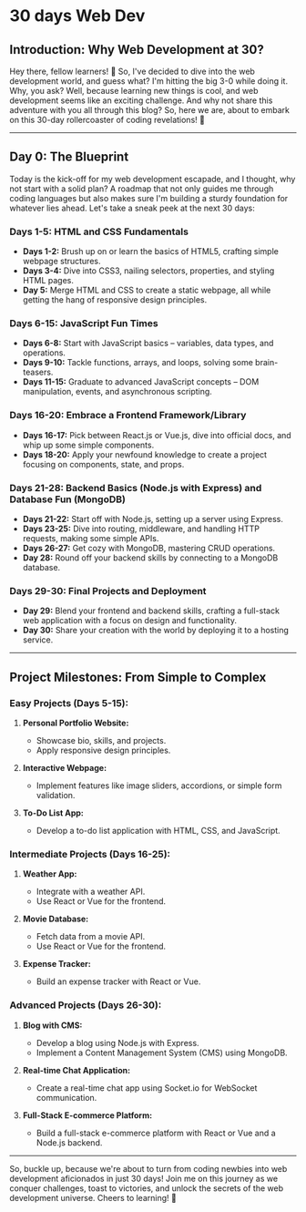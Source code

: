 # 30 days Web Dev
## Introduction: Why Web Development at 30?

Hey there, fellow learners! 🚀 So, I've decided to dive into the web development world, and guess what? I'm hitting the big 3-0 while doing it. Why, you ask? Well, because learning new things is cool, and web development seems like an exciting challenge. And why not share this adventure with you all through this blog? So, here we are, about to embark on this 30-day rollercoaster of coding revelations! 🎢

---

## Day 0: The Blueprint

Today is the kick-off for my web development escapade, and I thought, why not start with a solid plan? A roadmap that not only guides me through coding languages but also makes sure I'm building a sturdy foundation for whatever lies ahead. Let's take a sneak peek at the next 30 days:

### Days 1-5: HTML and CSS Fundamentals

- **Days 1-2:** Brush up on or learn the basics of HTML5, crafting simple webpage structures.
- **Days 3-4:** Dive into CSS3, nailing selectors, properties, and styling HTML pages.
- **Day 5:** Merge HTML and CSS to create a static webpage, all while getting the hang of responsive design principles.

### Days 6-15: JavaScript Fun Times

- **Days 6-8:** Start with JavaScript basics – variables, data types, and operations.
- **Days 9-10:** Tackle functions, arrays, and loops, solving some brain-teasers.
- **Days 11-15:** Graduate to advanced JavaScript concepts – DOM manipulation, events, and asynchronous scripting.

### Days 16-20: Embrace a Frontend Framework/Library

- **Days 16-17:** Pick between React.js or Vue.js, dive into official docs, and whip up some simple components.
- **Days 18-20:** Apply your newfound knowledge to create a project focusing on components, state, and props.

### Days 21-28: Backend Basics (Node.js with Express) and Database Fun (MongoDB)

- **Days 21-22:** Start off with Node.js, setting up a server using Express.
- **Days 23-25:** Dive into routing, middleware, and handling HTTP requests, making some simple APIs.
- **Days 26-27:** Get cozy with MongoDB, mastering CRUD operations.
- **Day 28:** Round off your backend skills by connecting to a MongoDB database.

### Days 29-30: Final Projects and Deployment

- **Day 29:** Blend your frontend and backend skills, crafting a full-stack web application with a focus on design and functionality.
- **Day 30:** Share your creation with the world by deploying it to a hosting service.

---

## Project Milestones: From Simple to Complex

### Easy Projects (Days 5-15):

1. **Personal Portfolio Website:**
   - Showcase bio, skills, and projects.
   - Apply responsive design principles.

2. **Interactive Webpage:**
   - Implement features like image sliders, accordions, or simple form validation.

3. **To-Do List App:**
   - Develop a to-do list application with HTML, CSS, and JavaScript.

### Intermediate Projects (Days 16-25):

1. **Weather App:**
   - Integrate with a weather API.
   - Use React or Vue for the frontend.

2. **Movie Database:**
   - Fetch data from a movie API.
   - Use React or Vue for the frontend.

3. **Expense Tracker:**
   - Build an expense tracker with React or Vue.

### Advanced Projects (Days 26-30):

1. **Blog with CMS:**
   - Develop a blog using Node.js with Express.
   - Implement a Content Management System (CMS) using MongoDB.

2. **Real-time Chat Application:**
   - Create a real-time chat app using Socket.io for WebSocket communication.

3. **Full-Stack E-commerce Platform:**
   - Build a full-stack e-commerce platform with React or Vue and a Node.js backend.

---

So, buckle up, because we're about to turn from coding newbies into web development aficionados in just 30 days! Join me on this journey as we conquer challenges, toast to victories, and unlock the secrets of the web development universe. Cheers to learning! 🚀

